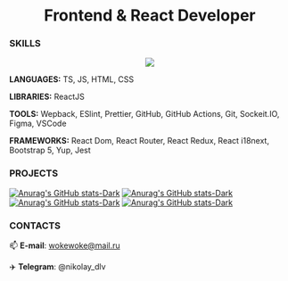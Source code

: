 <h1 align="center">Frontend & React Developer</h1> 

### SKILLS

<p align="center">
  <a href="https://skillicons.dev">
    <img src="https://skillicons.dev/icons?i=html,css,js,react,redux,ts,webpack,jest,bootstrap,git,github,figma,linux,vscode" />
  </a>
</p>

**LANGUAGES:** TS, JS, HTML, CSS

**LIBRARIES:** ReactJS

**TOOLS:** Wepback, ESlint, Prettier, GitHub, GitHub Actions, Git, Sockeit.IO, Figma, VSCode

**FRAMEWORKS:** React Dom, React Router, React Redux, React i18next, Bootstrap 5, Yup, Jest

### PROJECTS

[![Anurag's GitHub stats-Dark](https://github-readme-stats.vercel.app/api/pin/?username=nikolaydlv&repo=frontend-project-12&theme)](https://github.com/nikolaydlv/frontend-project-12)
[![Anurag's GitHub stats-Dark](https://github-readme-stats.vercel.app/api/pin/?username=nikolaydlv&repo=frontend-project-11&theme)](https://github.com/nikolaydlv/frontend-project-11)
[![Anurag's GitHub stats-Dark](https://github-readme-stats.vercel.app/api/pin/?username=nikolaydlv&repo=frontend-project-44&theme)](https://github.com/nikolaydlv/frontend-project-44)
[![Anurag's GitHub stats-Dark](https://github-readme-stats.vercel.app/api/pin/?username=nikolaydlv&repo=frontend-project-46&theme)](https://github.com/nikolaydlv/frontend-project-46)

### CONTACTS

📫 **E-mail**: wokewoke@mail.ru

✈️ **Telegram**: @nikolay_dlv


